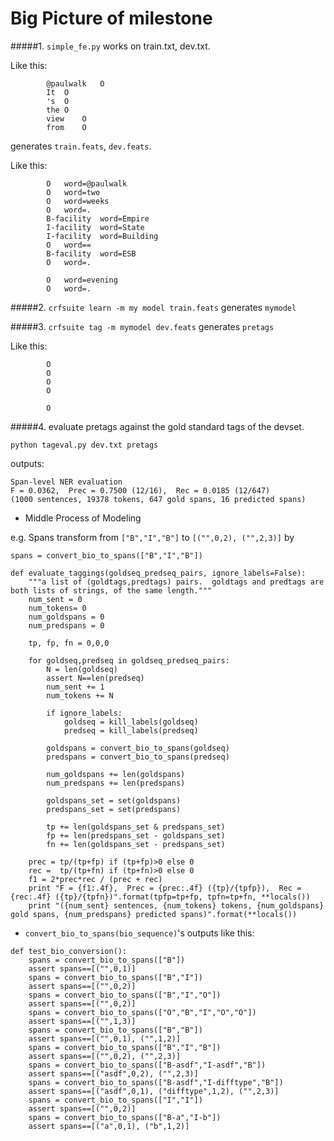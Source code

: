 # Big Picture of milestone

#####1. `simple_fe.py` works on train.txt, dev.txt. 

Like this:

            @paulwalk	O
            It	O
            's	O
            the	O
            view	O
            from	O
      
generates `train.feats`, `dev.feats`. 

Like this:

            O	word=@paulwalk
            O	word=two
            O	word=weeks
            O	word=.
            B-facility	word=Empire
            I-facility	word=State
            I-facility	word=Building
            O	word==
            B-facility	word=ESB
            O	word=.
            
            O	word=evening
            O	word=.
      
#####2. `crfsuite learn -m my model train.feats` generates `mymodel`

#####3. `crfsuite tag -m mymodel dev.feats` generates `pretags` 

Like this:

            O
            O
            O
            O
                        
            O

#####4. evaluate pretags against the gold standard tags of the devset.

`python tageval.py dev.txt pretags`

outputs:
<pre><code>Span-level NER evaluation
F = 0.0362,  Prec = 0.7500 (12/16),  Rec = 0.0185 (12/647)
(1000 sentences, 19378 tokens, 647 gold spans, 16 predicted spans)</code></pre>
+ Middle Process of Modeling

e.g. Spans transform from `["B","I","B"]` to `[("",0,2), ("",2,3)]` by 

`spans = convert_bio_to_spans(["B","I","B"])`
<pre><code>def evaluate_taggings(goldseq_predseq_pairs, ignore_labels=False):
    """a list of (goldtags,predtags) pairs.  goldtags and predtags are both lists of strings, of the same length."""
    num_sent = 0
    num_tokens= 0
    num_goldspans = 0
    num_predspans = 0
    
    tp, fp, fn = 0,0,0

    for goldseq,predseq in goldseq_predseq_pairs:
        N = len(goldseq)
        assert N==len(predseq)
        num_sent += 1
        num_tokens += N

        if ignore_labels:
            goldseq = kill_labels(goldseq)
            predseq = kill_labels(predseq)

        goldspans = convert_bio_to_spans(goldseq)
        predspans = convert_bio_to_spans(predseq)

        num_goldspans += len(goldspans)
        num_predspans += len(predspans)

        goldspans_set = set(goldspans)
        predspans_set = set(predspans)

        tp += len(goldspans_set & predspans_set)
        fp += len(predspans_set - goldspans_set)
        fn += len(goldspans_set - predspans_set)

    prec = tp/(tp+fp) if (tp+fp)>0 else 0
    rec =  tp/(tp+fn) if (tp+fn)>0 else 0
    f1 = 2*prec*rec / (prec + rec)
    print "F = {f1:.4f},  Prec = {prec:.4f} ({tp}/{tpfp}),  Rec = {rec:.4f} ({tp}/{tpfn})".format(tpfp=tp+fp, tpfn=tp+fn, **locals())
    print "({num_sent} sentences, {num_tokens} tokens, {num_goldspans} gold spans, {num_predspans} predicted spans)".format(**locals())</code></pre>
    
+ `convert_bio_to_spans(bio_sequence)`'s outputs like this:
<pre><code>def test_bio_conversion():
    spans = convert_bio_to_spans(["B"])
    assert spans==[("",0,1)]
    spans = convert_bio_to_spans(["B","I"])
    assert spans==[("",0,2)]
    spans = convert_bio_to_spans(["B","I","O"])
    assert spans==[("",0,2)]
    spans = convert_bio_to_spans(["O","B","I","O","O"])
    assert spans==[("",1,3)]
    spans = convert_bio_to_spans(["B","B"])
    assert spans==[("",0,1), ("",1,2)]
    spans = convert_bio_to_spans(["B","I","B"])
    assert spans==[("",0,2), ("",2,3)]
    spans = convert_bio_to_spans(["B-asdf","I-asdf","B"])
    assert spans==[("asdf",0,2), ("",2,3)]
    spans = convert_bio_to_spans(["B-asdf","I-difftype","B"])
    assert spans==[("asdf",0,1), ("difftype",1,2), ("",2,3)]
    spans = convert_bio_to_spans(["I","I"])
    assert spans==[("",0,2)]
    spans = convert_bio_to_spans(["B-a","I-b"])
    assert spans==[("a",0,1), ("b",1,2)]</code></pre>

